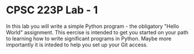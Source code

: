 # CPSC 223P Lab - 1

In this lab you will write a simple Python program - the obligatory "Hello World" assignment.  This eercise is intended to get you started on your path to learning how to write significant programs in Python. Maybe more importantly it is inteded to help you set up your Git access.

